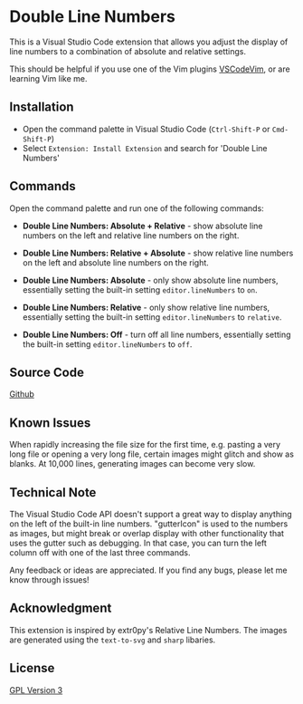 # Double Line Numbers

This is a Visual Studio Code extension that allows you adjust the display of line numbers to a combination of absolute and relative settings. 

This should be helpful if you use one of the Vim plugins [VSCodeVim](https://marketplace.visualstudio.com/items?itemName=vscodevim.vim), or are learning Vim like me.

## Installation

- Open the command palette in Visual Studio Code (`Ctrl-Shift-P` or `Cmd-Shift-P`)
- Select `Extension: Install Extension` and search for 'Double Line Numbers'

## Commands

Open the command palette and run one of the following commands:

- __Double Line Numbers: Absolute + Relative__ - show absolute line numbers on the left and relative line numbers on the right.

- __Double Line Numbers: Relative + Absolute__ - show relative line numbers on the left and absolute line numbers on the right.

- __Double Line Numbers: Absolute__ - only show absolute line numbers, essentially setting the built-in setting `editor.lineNumbers` to `on`.

- __Double Line Numbers: Relative__ - only show relative line numbers, essentially setting the built-in setting `editor.lineNumbers` to `relative`.

- __Double Line Numbers: Off__ - turn off all line numbers, essentially setting the built-in setting `editor.lineNumbers` to `off`.

## Source Code

[Github](https://github.com/slhsxcmy/vscode-double-line-numbers/)

## Known Issues

When rapidly increasing the file size for the first time, e.g. pasting a very long file or opening a very long file, certain images might glitch and show as blanks.
At 10,000 lines, generating images can become very slow.

## Technical Note

The Visual Studio Code API doesn't support a great way to display anything on the left of the built-in line numbers. "gutterIcon" is used to the numbers as images, but might break or overlap display with other functionality that uses the gutter such as debugging. In that case, you can turn the left column off with one of the last three commands.

Any feedback or ideas are appreciated. If you find any bugs, please let me know through issues!

## Acknowledgment

This extension is inspired by extr0py's Relative Line Numbers.
The images are generated using the `text-to-svg` and `sharp` libaries. 

## License

[GPL Version 3](LICENSE.md)
